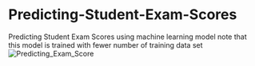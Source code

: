 # Predicting-Student-Exam-Scores
Predicting Student Exam Scores using machine learning model
note that this model is trained with fewer number of training data set
<br>
![Predicting_Exam_Score](https://github.com/Tahashayan/Predicting-Student-Exam-Scores/assets/127018267/7fd3c4ca-8705-4a23-bb2b-eaf4c2a7ae45)


